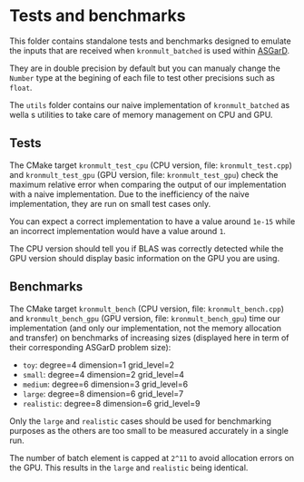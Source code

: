 # Tests and benchmarks

This folder contains standalone tests and benchmarks designed to emulate the inputs that are received
when `kronmult_batched` is used within [ASGarD](https://github.com/project-asgard/asgard).

They are in double precision by default but you can manualy change the `Number` type at the begining of each file to
test other precisions such as `float`.

The `utils` folder contains our naive implementation of `kronmult_batched` as wella s utilities to take care of memory
management on CPU and GPU.

## Tests

The CMake target `kronmult_test_cpu` (CPU version, file: `kronmult_test.cpp`) and `kronmult_test_gpu` (GPU version,
file: `kronmult_test_gpu`)
check the maximum relative error when comparing the output of our implementation with a naive implementation. Due to the
inefficiency of the naive implementation, they are run on small test cases only.

You can expect a correct implementation to have a value around `1e-15` while an incorrect implementation would have a
value around `1`.

The CPU version should tell you if BLAS was correctly detected while the GPU version should display basic information on
the GPU you are using.

## Benchmarks

The CMake target `kronmult_bench` (CPU version, file: `kronmult_bench.cpp`) and `kronmult_bench_gpu` (GPU version,
file: `kronmult_bench_gpu`)
time our implementation (and only our implementation, not the memory allocation and transfer) on benchmarks of
increasing sizes
(displayed here in term of their corresponding ASGarD problem size):

- `toy`: degree=4 dimension=1 grid_level=2
- `small`: degree=4 dimension=2 grid_level=4
- `medium`: degree=6 dimension=3 grid_level=6
- `large`: degree=8 dimension=6 grid_level=7
- `realistic`: degree=8 dimension=6 grid_level=9

Only the `large` and `realistic` cases should be used for benchmarking purposes as the others are too small to be
measured accurately in a single run.

The number of batch element is capped at `2^11` to avoid allocation errors on the GPU. This results in the `large`
and `realistic` being identical.

